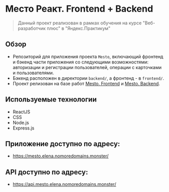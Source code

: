# Место Реакт. Frontend + Backend
>Данный проект реализован в рамках обучения на курсе "Веб-разработчик плюс" в "Яндекс.Практикум"

## Обзор
* Репозиторий для приложения проекта `Mesto`, включающий фронтенд и бэкенд части приложения со следующими возможностями: авторизации и регистрации пользователей, операции с карточками и пользователями. 
* Бэкенд расположен в директории `backend/`, а фронтенд - в `frontend/`.
* Проект релизован на базе работ [Mesto. Frontend](https://github.com/elena-sh-r/react-mesto-auth) и [Mesto. Backend](https://github.com/elena-sh-r/express-mesto). 

## Используемые технологии
* ReactJS
* CSS
* Node.js
* Express.js

## Приложение доступно по адресу:
* https://mesto.elena.nomoredomains.monster/

## API доступно по адресу:
* https://api.mesto.elena.nomoredomains.monster/
